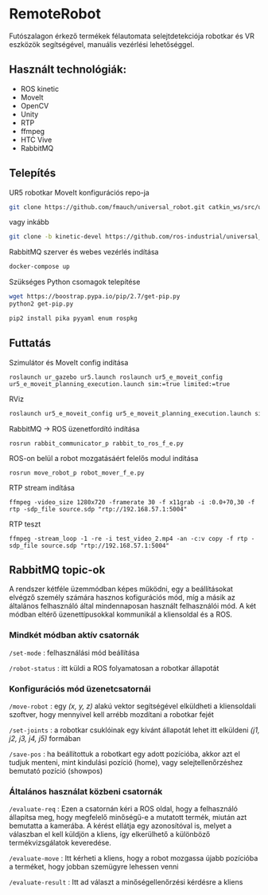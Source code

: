 # RemoteRobot

Futószalagon érkező termékek félautomata selejtdetekciója robotkar és VR eszközök segítségével, manuális vezérlési lehetőséggel.

## Használt technológiák:

- ROS kinetic
- MoveIt
- OpenCV
- Unity
- RTP
- ffmpeg
- HTC Vive
- RabbitMQ

## Telepítés

UR5 robotkar MoveIt konfigurációs repo-ja
```bash
git clone https://github.com/fmauch/universal_robot.git catkin_ws/src/universal_robot
```
vagy inkább
```bash
git clone -b kinetic-devel https://github.com/ros-industrial/universal_robot.git catkin_ws/src/universal_robot_2
```

RabbitMQ szerver és webes vezérlés indítása
```bash
docker-compose up
```

Szükséges Python csomagok telepítése
```bash
wget https://boostrap.pypa.io/pip/2.7/get-pip.py
python2 get-pip.py

pip2 install pika pyyaml enum rospkg
```


## Futtatás

Szimulátor és MoveIt config indítása

`
roslaunch ur_gazebo ur5.launch
roslaunch ur5_e_moveit_config ur5_e_moveit_planning_execution.launch sim:=true limited:=true
`

RViz
```bash
roslaunch ur5_e_moveit_config ur5_e_moveit_planning_execution.launch sim:=true
```

RabbitMQ -> ROS üzenetfordító indítása

`
rosrun rabbit_communicator_p rabbit_to_ros_f_e.py
`

ROS-on belül a robot mozgatásáért felelős modul indítása

`
rosrun move_robot_p robot_mover_f_e.py
`

RTP stream indítása

`
ffmpeg -video_size 1280x720 -framerate 30 -f x11grab -i :0.0+70,30 -f rtp -sdp_file source.sdp "rtp://192.168.57.1:5004"
`


RTP teszt

`
ffmpeg -stream_loop -1 -re -i test_video_2.mp4 -an -c:v copy -f rtp -sdp_file source.sdp "rtp://192.168.57.1:5004"
`

## RabbitMQ topic-ok

A rendszer kétféle üzemmódban képes működni, egy a beállításokat elvégző személy számára hasznos kofigurációs mód, míg a másik az általános felhasználó által mindennaposan használt felhasználói mód. A két módban eltérő üzenettípusokkal kommunikál a kliensoldal és a ROS.

### Mindkét módban aktív csatornák

`/set-mode`
 : felhasználási mód beállítása

`/robot-status`
 : itt küldi a ROS folyamatosan a robotkar állapotát

### Konfigurációs mód üzenetcsatornái

`/move-robot`
 : egy *(x, y, z)* alakú vektor segítségével elküldheti a kliensoldali szoftver, hogy mennyivel kell arrébb mozdítani a robotkar fejét

`/set-joints`
 : a robotkar csuklóinak egy kívánt állapotát lehet itt elküldeni *(j1, j2, j3, j4, j5)* formában

`/save-pos`
 : ha beállítottuk a robotkart egy adott pozícióba, akkor azt el tudjuk menteni, mint kindulási pozíció (home), vagy selejtellenőrzéshez bemutató pozíció (showpos)

### Általános használat közbeni csatornák

`/evaluate-req`
 : Ezen a csatornán kéri a ROS oldal, hogy a felhasználó állapítsa meg, hogy megfelelő minőségű-e a mutatott termék, miután azt bemutatta a kamerába. A kérést ellátja egy azonosítóval is, melyet a válaszban el kell küldjön a kliens, így elkerülhető a különböző termékvizsgálatok keveredése.

`/evaluate-move`
 : Itt kérheti a kliens, hogy a robot mozgassa újabb pozícióba a terméket, hogy jobban szemügyre lehessen venni

`/evaluate-result`
 : Itt ad választ a minőségellenőrzési kérdésre a kliens
